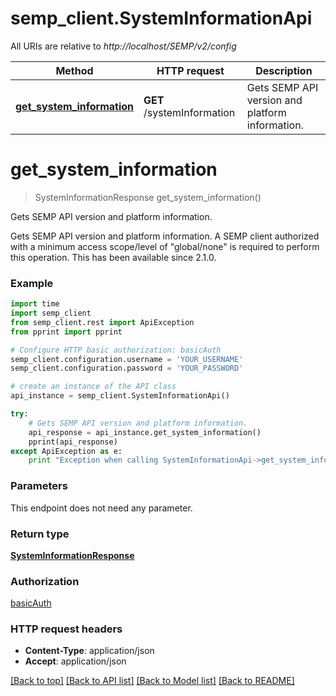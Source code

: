 # semp_client.SystemInformationApi

All URIs are relative to *http://localhost/SEMP/v2/config*

Method | HTTP request | Description
------------- | ------------- | -------------
[**get_system_information**](SystemInformationApi.md#get_system_information) | **GET** /systemInformation | Gets SEMP API version and platform information.


# **get_system_information**
> SystemInformationResponse get_system_information()

Gets SEMP API version and platform information.

Gets SEMP API version and platform information.  A SEMP client authorized with a minimum access scope/level of \"global/none\" is required to perform this operation.  This has been available since 2.1.0.

### Example 
```python
import time
import semp_client
from semp_client.rest import ApiException
from pprint import pprint

# Configure HTTP basic authorization: basicAuth
semp_client.configuration.username = 'YOUR_USERNAME'
semp_client.configuration.password = 'YOUR_PASSWORD'

# create an instance of the API class
api_instance = semp_client.SystemInformationApi()

try: 
    # Gets SEMP API version and platform information.
    api_response = api_instance.get_system_information()
    pprint(api_response)
except ApiException as e:
    print "Exception when calling SystemInformationApi->get_system_information: %s\n" % e
```

### Parameters
This endpoint does not need any parameter.

### Return type

[**SystemInformationResponse**](SystemInformationResponse.md)

### Authorization

[basicAuth](../README.md#basicAuth)

### HTTP request headers

 - **Content-Type**: application/json
 - **Accept**: application/json

[[Back to top]](#) [[Back to API list]](../README.md#documentation-for-api-endpoints) [[Back to Model list]](../README.md#documentation-for-models) [[Back to README]](../README.md)


